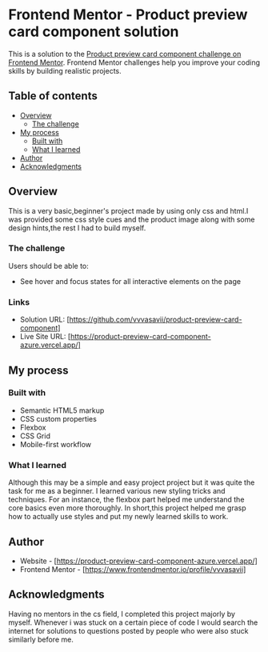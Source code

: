 # Frontend Mentor - Product preview card component solution

This is a solution to the [Product preview card component challenge on Frontend Mentor](https://www.frontendmentor.io/challenges/product-preview-card-component-GO7UmttRfa). Frontend Mentor challenges help you improve your coding skills by building realistic projects. 


## Table of contents

- [Overview](#overview)
  - [The challenge](#the-challenge)
- [My process](#my-process)
  - [Built with](#built-with)
  - [What I learned](#what-i-learned)
- [Author](#author)
- [Acknowledgments](#acknowledgments)


## Overview
This is a very basic,beginner's project made by using only css and html.I was provided some css style cues and the product image along with some design hints,the rest I had to build myself.

### The challenge

Users should be able to:

- See hover and focus states for all interactive elements on the page

### Links

- Solution URL: [https://github.com/vvvasavii/product-preview-card-component]
- Live Site URL: [https://product-preview-card-component-azure.vercel.app/]

## My process

### Built with

- Semantic HTML5 markup
- CSS custom properties
- Flexbox
- CSS Grid
- Mobile-first workflow

### What I learned
Although this may be a simple and easy project project but it was quite the task for me as a beginner. I learned various new styling tricks and techniques.
For an instance, the flexbox part helped me understand the core basics even more thoroughly.
In short,this project helped me grasp how to actually use styles and put my newly learned skills to work.

## Author

- Website - [https://product-preview-card-component-azure.vercel.app/]
- Frontend Mentor - [https://www.frontendmentor.io/profile/vvvasavii]
## Acknowledgments
Having no mentors in the cs field, I completed this project majorly by myself. Whenever i was stuck on a certain piece of code I would search the internet for solutions to questions posted by people who were also stuck similarly before me.


